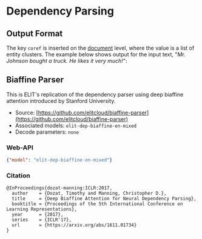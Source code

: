 # Dependency Parsing

## Output Format

The key `coref` is inserted on the [document](../documentation/output_format.html#document) level, where the value is a list of entity clusters.
The example below shows output for the input text, "_Mr. Johnson bought a truck. He likes it very much!_":


## Biaffine Parser

This is ELIT's replication of the dependency parser using deep biaffine attention introduced by Stanford University.

* Source: [https://github.com/elitcloud/biaffine-parser](https://github.com/elitcloud/biaffine-parser)
* Associated models: `elit-dep-biaffine-en-mixed`
* Decode parameters: `none`

### Web-API

```json
{"model": "elit-dep-biaffine-en-mixed"}
```

### Citation

```text
@InProceedings{dozat-manning:ICLR:2017,
  author    = {Dozat, Timothy and Manning, Christopher D.},
  title     = {Deep Biaffine Attention for Neural Dependency Parsing},
  booktitle = {Proceedings of the 5th International Conference on Learning Representations},
  year      = {2017},
  series    = {ICLR'17},
  url       = {https://arxiv.org/abs/1611.01734}
}
```
